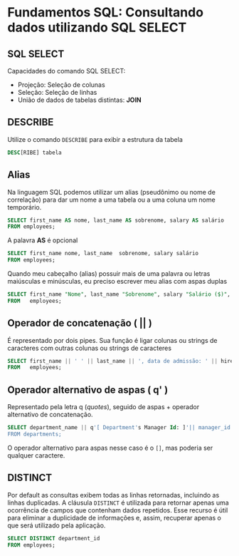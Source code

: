 # Fundamentos SQL: Consultando dados utilizando SQL SELECT

## SQL SELECT

Capacidades do comando SQL SELECT:

-   Projeção: Seleção de colunas
-   Seleção: Seleção de linhas
-   União de dados de tabelas distintas: **JOIN**

## DESCRIBE

Utilize o comando `DESCRIBE` para exibir a estrutura da tabela

```SQL
DESC[RIBE] tabela
```

## Alias

Na linguagem SQL podemos utilizar um alias (pseudônimo ou nome de correlação) para dar um nome a uma tabela ou a uma coluna um nome temporário.

```SQL
SELECT first_name AS nome, last_name AS sobrenome, salary AS salário
FROM employees;
```

A palavra **AS** é opcional

```SQL
SELECT first_name nome, last_name  sobrenome, salary salário
FROM employees;
```

Quando meu cabeçalho (alias) possuir mais de uma palavra ou letras maiúsculas e minúsculas, eu preciso escrever meu alias com aspas duplas

```SQL
SELECT first_name "Nome", last_name "Sobrenome", salary "Salário ($)", commission_pct "Percentual de comissão"
FROM   employees;
```

## Operador de concatenação ( || )

É representado por dois pipes. Sua função é ligar colunas ou strings de caracteres com outras colunas ou strings de caracteres

```SQL
SELECT first_name || ' ' || last_name || ', data de admissão: ' || hire_date "Funcionário"
FROM   employees;
```

## Operador alternativo de aspas ( q' )

Representado pela letra q (_quotes_), seguido de aspas + operador alternativo de concatenação.

```SQL
SELECT department_name || q'[ Department's Manager Id: ]'|| manager_id "Departamento e Gerente"
FROM departments;
```

O operador alternativo para aspas nesse caso é o `[]`, mas poderia ser qualquer caractere.

## DISTINCT

Por default as consultas exibem todas as linhas retornadas, incluindo as linhas duplicadas. A cláusula `DISTINCT` é utilizada para retornar apenas uma ocorrência de campos que contenham dados repetidos. Esse recurso é útil para eliminar a duplicidade de informações e, assim, recuperar apenas o que será utilizado pela aplicação.

```SQL
SELECT DISTINCT department_id
FROM employees;
```
